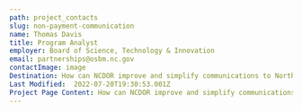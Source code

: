 ```yaml
---
path: project_contacts
slug: non-payment-communication
name: Thomas Davis
title: Program Analyst
employer: Board of Science, Technology & Innovation
email: partnerships@osbm.nc.gov
contactImage: image
Destination: How can NCDOR improve and simplify communications to North Carolina residents?
Last Modified:  2022-07-20T19:30:53.001Z
Project Page Content: How can NCDOR improve and simplify communications to North Carolina residents?, What issues will the expanded use of digital currency and peer-to-peer cash apps create in terms of NCDOR’s ability to enforce tax compliance?, Are there racial disparities in how protests and demonstrations are policed in North Carolina?, How should NCDOJ evaluate law enforcement training programs for effectiveness and desired outcomes?, How can NCDPI support and strengthen state and local efforts to increase student re-engagement and academic recovery in PreK-12 schools?, What is the distribution of data literacy secondary school pathways and higher education certificate and degree programs by NC county and tier?, How can IDS develop an evidence-based long-term plan for high quality and cost effective indigent defense services throughout North Carolina’s 100 counties?, How much do NC teen court programs reduce recidivism among youth under 18?
---
```

